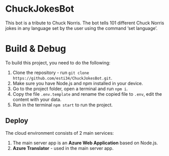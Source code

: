 # ChuckJokesBot
This bot is a tribute to Chuck Norris. The bot tells 101 different Chuck Norris jokes in any language set by the user using the command ‘set language’. 

# Build & Debug
To build this project, you need to do the following:
1. Clone the repository - run `git clone https://github.com/esti34/ChuckJokesBot.git`.
2. Make sure you have Node.js and npm installed in your device.
3. Go to the project folder, open a terminal and run `npm i`.
4. Copy the file `.env.template` and rename the copied file to `.env`, edit the content with your data.
5. Run in the terminal `npm start` to run the project.

## Deploy
The cloud environment consists of 2 main services:
1. The main server app is an **Azure Web Application** based on Node.js.
2. **Azure Translator** - used in the main server app.



